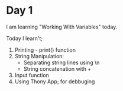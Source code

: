 # Day 1
I am learning "Working With Variables" today.

Today I learn't;
1. Printing - print() function
2. String Manipulation:
    - Separating string lines using \n
    - String concatenation with +
3. Input function
4. Using Thony App; for debbuging